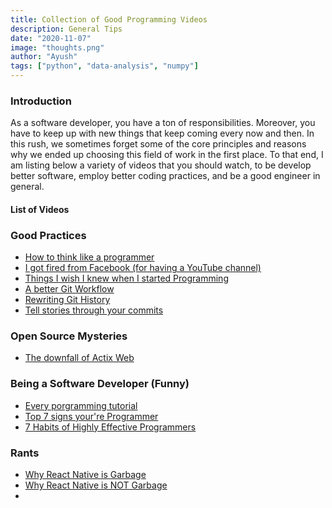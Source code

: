 ```yaml
---
title: Collection of Good Programming Videos
description: General Tips
date: "2020-11-07"
image: "thoughts.png"
author: "Ayush"
tags: ["python", "data-analysis", "numpy"]
---
```


### Introduction
As a software developer, you have a ton of responsibilities. Moreover, you have to keep up with new things that keep coming every now and then. In this rush, we sometimes forget some of the core principles and reasons why we ended up choosing this field of work in the first place.
To that end, I am listing below a variety of videos that you should watch, to be develop better software, employ better coding practices, and be a good engineer in general.

#### List of Videos

### Good Practices
- [How to think like a programmer](https://www.youtube.com/watch?v=azcrPFhaY9k)
- [I got fired from Facebook (for having a YouTube channel)](https://www.youtube.com/watch?v=2pIJoPkh9IU)
- [Things I wish I knew when I started Programming](https://www.youtube.com/watch?v=GAgegNHVXxE)
- [A better Git Workflow](https://www.youtube.com/watch?v=f1wnYdLEpgI)
- [Rewriting Git History](https://www.youtube.com/watch?v=ElRzTuYln0M)
- [Tell stories through your commits](https://www.youtube.com/watch?v=qpdYRPL3SVE)

### Open Source Mysteries
- [The downfall of Actix Web](https://www.youtube.com/watch?v=enLUX1TtNyE)

### Being a Software Developer (Funny)
- [Every porgramming tutorial](https://www.youtube.com/watch?v=MAlSjtxy5ak)
- [Top 7 signs your're Programmer](https://www.youtube.com/watch?v=3sZbFPDzUZU)
- [7 Habits of Highly Effective Programmers](https://www.youtube.com/watch?v=W8ykZNSLDqE)

### Rants
- [Why React Native is Garbage](https://www.youtube.com/watch?v=NxJCSI7a8wk)
- [Why React Native is NOT Garbage](https://www.youtube.com/watch?v=ptTfQvbu9Ko)
-
